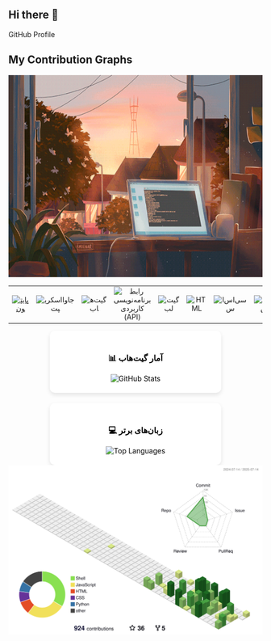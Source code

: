 ## Hi there 👋

<!--
**tinde29/tinde29** is a ✨ _special_ ✨ repository because its `README.md` (this file) appears on your GitHub profile.

Here are some ideas to get you started:

- 🔭 I’m currently working on ...
- 🌱 I’m currently learning ...
- 👯 I’m looking to collaborate on ...
- 🤔 I’m looking for help with ...
- 💬 Ask me about ...
- 📫 How to reach me: ...
- 😄 Pronouns: ...
- ⚡ Fun fact: ...
-->

GitHub Profile
## My Contribution Graphs

<div align="center">
  <img height="400" src="images/238355349-7d484dc9-68a9-4ee6-a767-aea59035c12d.gif" />
</div>

<table>
  <tr>
    <td align="center" width="96">
      <a href="#macropower-tech">
        <img src="https://techstack-generator.vercel.app/python-icon.svg" width="65" height="65" alt="پایتون" />
      </a>
    </td>
    <td align="center" width="96">
      <img src="https://techstack-generator.vercel.app/js-icon.svg" width="65" height="65" alt="جاوااسکریپت" />
    </td>
    <td align="center" width="96">
      <img src="https://techstack-generator.vercel.app/github-icon.svg" width="65" height="65" alt="گیت‌هاب" />
    </td>
    <td align="center" width="96">
      <img src="https://techstack-generator.vercel.app/restapi-icon.svg" width="65" height="65" alt="رابط برنامه‌نویسی کاربردی (API)" />
    </td>
    <td align="center" width="96">
      <img src="https://skillicons.dev/icons?i=gitlab" width="65" height="65" alt="گیت‌لب" />
    </td>
    <td align="center" width="96">
      <img src="https://skillicons.dev/icons?i=html" width="65" height="65" alt="HTML" />
    </td>
    <td align="center" width="96">
      <img src="https://skillicons.dev/icons?i=css" width="65" height="65" alt="سی‌اس‌اس" />
    </td>
    <td align="center" width="96">
      <img src="https://skillicons.dev/icons?i=linux" width="65" height="65" alt="لینوکس" />
    </td>
    <td align="center" width="96">
      <img src="https://skillicons.dev/icons?i=workers" width="65" height="65" alt="workers" />
    </td>
    <td align="center" width="96">
      <img src="https://skillicons.dev/icons?i=powershell" width="65" height="65" alt="powershell" />
    </td>
  </tr>
</table>

<div style="display: flex; justify-content: center; gap: 20px; flex-wrap: wrap;">
  <!-- کادر اول: مثلاً GitHub Stats -->
  <div style="background: var(--bg-color); color: var(--text-color); border-radius: 10px; padding: 20px; width: 300px; text-align: center; box-shadow: 0 4px 8px rgba(0,0,0,0.1);">
    <h3>📊 آمار گیت‌هاب</h3>
    <img src="https://github-readme-stats.vercel.app/api?username=your-username&show_icons=true&theme=transparent" alt="GitHub Stats" />
  </div>
  
  <!-- کادر دوم: مثلاً Top Languages -->
  <div style="background: var(--bg-color); color: var(--text-color); border-radius: 10px; padding: 20px; width: 300px; text-align: center; box-shadow: 0 4px 8px rgba(0,0,0,0.1);">
    <h3>💻 زبان‌های برتر</h3>
    <img src="https://github-readme-stats.vercel.app/api/top-langs/?username=your-username&layout=compact&theme=transparent" alt="Top Languages" />
  </div>
</div>

<style>
  :root {
    --bg-color: #ffffff;
    --text-color: #000000;
  }

  @media (prefers-color-scheme: dark) {
    :root {
      --bg-color: #1a1a1a;
      --text-color: #ffffff;
    }
  }
</style>

<div align="center">
  <picture>
    <source media="(prefers-color-scheme: dark)" srcset="profile-3d-contrib/dark-theme.svg">
    <source media="(prefers-color-scheme: light)" srcset="profile-3d-contrib/light-theme.svg">
    <img src="profile-3d-contrib/light-theme.svg" alt="3D Contribution Graph">
  </picture>
</div>
